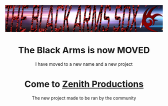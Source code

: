 <div align='center'>
<img src="tba.png" />  

# The Black Arms is now MOVED  
I have moved to a new name and a new project  

# Come to [Zenith Productions](https://github.com/Zenith-Productions)  
The new project made to be ran by the community  
</div>
